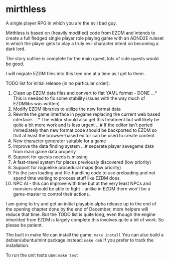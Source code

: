 # mirthless
A single player RPG in which you are the evil bad guy.

Mirthless is based on (heavily modified) code from EZDM and intends to create a full fledged single player role playing game with an ADND2E ruleset in which the player gets to play a truly evil character intent on becoming a dark lord.

The story outline is complete for the main quest, lots of side quests would be good.

I will migrate EZDM files into this tree one at a time as I get to them.

TODO list for initial release (in no particular order):
1. Clean up EZDM data files and convert to flat YAML format - DONE
...* This is needed to fix some stability issues with the way much of EZDMlibs was written)
2. Modify EZDM libraries to utilize the new format data
3. Rewrite the game interface in pygame replacing the current web based interface. 
...* The editor should also get this treatment but will likely be quite a bit more work and is less urgent
...# If the editor isn't ported immediately then new format code should be backported to EZDM so that at least the browser-based editor can be used to create content.
4. New character generator suitable for a game
5. Improve the data finding system
...# seperate player savegame data from main game data properly
6. Support for quests needs is missing
7. A fast-travel system for places previously discovered (low priority)
8. Support for roguelike procedural maps (low priority)
9. Fix the json loading and file-handling code to use preloading and not spend time waiting to process stuff like EZDM does.
10. NPC AI - this can improve with time but at the very least NPCs and monsters should be able to fight - unlike in EZDM there won't be a game-master to control their actions.

I am going to try and get an initial playable alpha release up to the end of the opening chapter done by the end of December, more helpers will reduce that time. But the TODO list is quite long, even though the engine inheritted from EZDM is largely complete this involves quite a bit of work. So please be patient.

The built in make file can install the game:
`make install`
You can also build a debian/ubuntu/mint package instead:
`make deb`
If you prefer to track the installation.

To run the unit tests use:
`make test`
